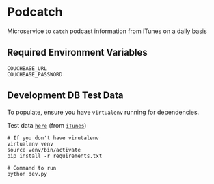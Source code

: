 # Podcatch

Microservice to `catch` podcast information from iTunes on a daily basis

## Required Environment Variables

````
COUCHBASE_URL
COUCHBASE_PASSWORD
````

## Development DB Test Data

To populate, ensure you have `virtualenv` running for dependencies.

Test data [`here`](https://www.dropbox.com/s/bg0nrfnfxjp6amc/data.zip?dl=0) (from [`iTunes`](https://itunes.apple.com/us/genre/podcasts/id26?mt=2))

````
# If you don't have virutalenv
virtualenv venv
source venv/bin/activate
pip install -r requirements.txt

# Command to run
python dev.py
````
